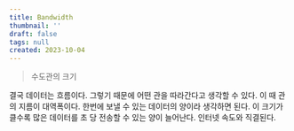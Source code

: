 ```yaml
---
title: Bandwidth
thumbnail: ''
draft: false
tags: null
created: 2023-10-04
---
```



 > 
 > 수도관의 크기

결국 데이터는 흐름이다. 그렇기 때문에 어떤 관을 따라간다고 생각할 수 있다. 이 때 관의 지름이 대역폭이다. 한번에 보낼 수 있는 데이터의 양이라 생각하면 된다. 이 크기가 클수록 많은 데이터를 초 당 전송할 수 있는 양이 늘어난다. 인터넷 속도와 직결된다.

